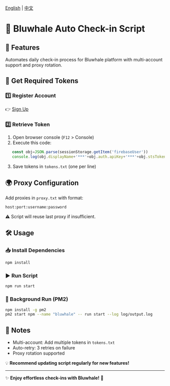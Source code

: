 [English](README.md) | [中文](README_zh.md)

# 🌊 Bluwhale Auto Check-in Script
## 📌 Features
Automates daily check-in process for Bluwhale platform with multi-account support and proxy rotation.

## 🚀 Get Required Tokens
### 1️⃣ Register Account
👉 [Sign Up](https://profile.bluwhale.com/login?referral=7da0a708-9050-4573-9989-3a051e776164)

### 2️⃣ Retrieve Token
1. Open browser console (`F12` > Console)
2. Execute this code:
```js
   const obj=JSON.parse(sessionStorage.getItem('firebaseUser'))
   console.log(obj.displayName+'***'+obj.auth.apiKey+'***'+obj.stsTokenManager.refreshToken+'***'+obj.stsTokenManager.accessToken)
```
3. Save tokens in `tokens.txt` (one per line)

## 🌍 Proxy Configuration
Add proxies in `proxy.txt` with format:
```
host:port:username:password
```
⚠️ Script will reuse last proxy if insufficient.

## 🛠️ Usage
### 📥 Install Dependencies
```sh
npm install
```

### ▶️ Run Script
```sh
npm run start
```

### 🔄 Background Run (PM2)
```sh
npm install -g pm2
pm2 start npm --name "bluwhale" -- run start --log log/output.log
```

## 📌 Notes
- Multi-account: Add multiple tokens in `tokens.txt`
- Auto-retry: 3 retries on failure
- Proxy rotation supported

💡 **Recommend updating script regularly for new features!**

---
✨ **Enjoy effortless check-ins with Bluwhale!** 🌊


